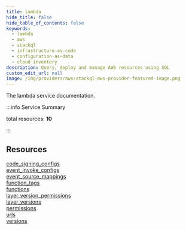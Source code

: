 ```yaml
---
title: lambda
hide_title: false
hide_table_of_contents: false
keywords:
  - lambda
  - aws
  - stackql
  - infrastructure-as-code
  - configuration-as-data
  - cloud inventory
description: Query, deploy and manage AWS resources using SQL
custom_edit_url: null
image: /img/providers/aws/stackql-aws-provider-featured-image.png
---
```


The lambda service documentation.

:::info Service Summary

<div class="row">
<div class="providerDocColumn">
<span>total resources:&nbsp;<b>10</b></span><br />
</div>
</div>

:::

## Resources
<div class="row">
<div class="providerDocColumn">
<a href="/providers/aws/lambda/code_signing_configs/">code_signing_configs</a><br />
<a href="/providers/aws/lambda/event_invoke_configs/">event_invoke_configs</a><br />
<a href="/providers/aws/lambda/event_source_mappings/">event_source_mappings</a><br />
<a href="/providers/aws/lambda/function_tags/">function_tags</a><br />
<a href="/providers/aws/lambda/functions/">functions</a>
</div>
<div class="providerDocColumn">
<a href="/providers/aws/lambda/layer_version_permissions/">layer_version_permissions</a><br />
<a href="/providers/aws/lambda/layer_versions/">layer_versions</a><br />
<a href="/providers/aws/lambda/permissions/">permissions</a><br />
<a href="/providers/aws/lambda/urls/">urls</a><br />
<a href="/providers/aws/lambda/versions/">versions</a>
</div>
</div>